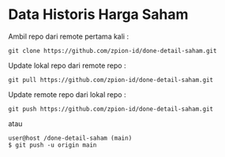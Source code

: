 # Data Historis Harga Saham

Ambil repo dari remote pertama kali :

`git clone https://github.com/zpion-id/done-detail-saham.git`

Update lokal repo dari remote repo :

`git pull https://github.com/zpion-id/done-detail-saham.git`

Update remote repo dari lokal repo :

`git push https://github.com/zpion-id/done-detail-saham.git`

atau

```
user@host /done-detail-saham (main)
$ git push -u origin main
```